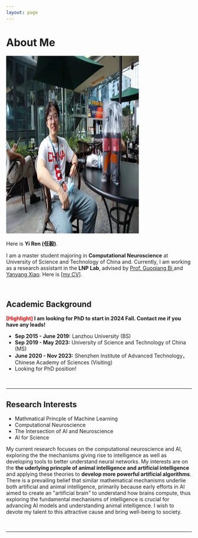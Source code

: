 ```yaml
---
layout: page
---
```


# About Me

<img src="/images/index_intro.jpg" class="floatpic" width="360" height="480">

Here is **Yi Ren (任毅)**.

I am a master student majoring in **Computational Neuroscience** at University of Science and Technology of China and. Currently, I am working as a research assistant in the **LNP Lab**, advised by [Prof. Guoqiang Bi ](https://scholar.google.com/citations?user=CPFlBLoAAAAJ&hl=zh-CN)and [Yanyang Xiao](https://www.researchgate.net/profile/Yanyang-Xiao). Here is [[my CV](https://caihanlin.com/file/CV-HanlinCAI.pdf)].

<br>

## Academic Background

**<font color='red'>[Highlight]</font> I am looking for PhD to start in 2024 Fall. Contact me if you have any leads!**

- **Sep 2015 - June 2019:** Lanzhou University (BS)
- **Sep 2019 - May 2023:** University of Science and Technology of China (MS)
- **June 2020 - Nov 2023:** Shenzhen Institute of Advanced Technology，Chinese Academy of Sciences (Visiting)
- Looking for PhD position!

<br>

---

## Research Interests

- Mathmatical Princple of Machine Learning
- Computational Neuroscience
- The Intersection of AI and Neuroscience
- AI for Science

My current research focuses on the computational neuroscience and AI,  exploring the the mechanisms giving rise to intelligence as well as developing tools to better understand neural networks. My interests are on the **the uderlying princple of animal intelligence and artificial intelligence** and applying these theories to **develop more powerful artificial  algorithms**.  There is a prevailing belief that similar mathematical mechanisms underlie both artificial and animal intelligence, primarily because early efforts in AI aimed to create an "artificial brain" to understand how brains compute, thus exploring the fundamental mechanisms of intelligence is crucial for advancing AI models and understanding animal intelligence. I wish to devote my talent to this attractive cause and bring well-being to society. 


<br>

---
